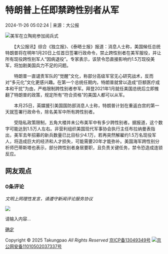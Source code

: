 # 特朗普上任即禁跨性别者从军

2024-11-26 05:02:24 | 来源：大公报

![美军在立陶宛参加阅兵式](https://img.takungpao.com/2024/1126/2024112605022444201.jpg)

　　【大公报讯】综合《独立报》、《泰晤士报》报道：消息人士称，美国候任总统特朗普将在明年1月20日上任首日签署行政命令，禁止跨性别者在美军服役，并让所有现役跨性别军人“因病退役”。专家表示，该禁令恐直接影响约1.5万现役美军，将加剧美国兵力不足的问题。

　　特朗普一直谴责军队的“觉醒”文化，称部分高级军官无心研究战术，反而对“多元化”文化更感兴趣。在第一个总统任期内，特朗普就曾以造成“巨额医疗成本和干扰”为由，严格限制跨性别者参军。拜登2021年1月就任美国总统后立即推翻了特朗普的政策，规定所有“符合资格”的美国人都可以从军。

　　本月25日，英媒援引美国国防部消息人士称，特朗普计划在重返白宫的第一天就签署行政命令，除名美军中所有跨性别者。

　　受隐私政策限制，五角大楼并未公布美军中有多少跨性别者。据报道，这个数字可能达到1.5万人左右。非营利组织美国现代军事协会执行主任布拉纳曼表指出，美军去年招募的新兵数量已比目标少4.1万，若再突然解雇约1.5万名现役军人，将造成巨大的经济和人才损失，可能需要20年才能弥补。美国海军跨性别分析师巴蒂斯塔也表示，部分跨性别者身居要职，且负责关键任务，禁令恐造成连锁反应。

## 网友观点

### **0**条评论
_文明上网理性发言，请遵守新闻评论服务协议_

![](http://r2d2.takungpao.com/cn/lib/comment/img/user_default.jpg)

请输入内容...

[确定](javascript:;)

Copyright © 2025 Takungpao _All Rights Reserved_ [京ICP备13049349号](http://www.miibeian.gov.cn) [![](https://r2d2.takungpao.com/cn/common/images/ghs.png)京公网安备11010502037337号](http://www.beian.gov.cn/portal/registerSystemInfo?recordcode=11010502037337)